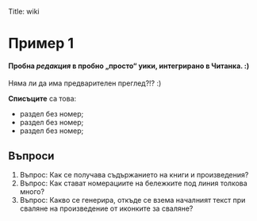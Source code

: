 Title: wiki

# Пример 1<br>

#### Пробна _редакция_ в пробно „просто“ уики, интегрирано в Читанка. :)

Няма ли да има предварителен преглед?!? :)

**Списъците** са това:

* раздел без номер;
* раздел без номер;
* раздел без номер;

## Въпроси

1.  Въпрос: Как се получава съдържанието на книги и произведения?
2.  Въпрос: Как стават номерациите на бележките под линия толкова много?
3.  Въпрос: Какво се генерира, откъде се взема началният текст при сваляне на произведение от иконките за сваляне?
